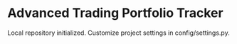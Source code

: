 ﻿#  Advanced Trading Portfolio Tracker

Local repository initialized. Customize project settings in config/settings.py.
